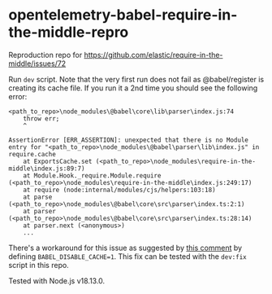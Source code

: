 # opentelemetry-babel-require-in-the-middle-repro
Reproduction repo for https://github.com/elastic/require-in-the-middle/issues/72

Run `dev` script. Note that the very first run does not fail as @babel/register is creating its cache file. If you run it a 2nd time you should see the following error:

```
<path_to_repo>\node_modules\@babel\core\lib\parser\index.js:74
    throw err;
    ^

AssertionError [ERR_ASSERTION]: unexpected that there is no Module entry for "<path_to_repo>\node_modules\@babel\parser\lib\index.js" in require.cache
    at ExportsCache.set (<path_to_repo>\node_modules\require-in-the-middle\index.js:89:7)
    at Module.Hook._require.Module.require (<path_to_repo>\node_modules\require-in-the-middle\index.js:249:17)
    at require (node:internal/modules/cjs/helpers:103:18)
    at parse (<path_to_repo>\node_modules\@babel\core\src\parser\index.ts:2:1)
    at parser (<path_to_repo>\node_modules\@babel\core\src\parser\index.ts:28:14)
    at parser.next (<anonymous>)
    ...
```

There's a workaround for this issue as suggested by [this comment](https://github.com/elastic/require-in-the-middle/issues/72#issuecomment-1568715875) by defining `BABEL_DISABLE_CACHE=1`. This fix can be tested with the `dev:fix` script in this repo.

Tested with Node.js v18.13.0.
